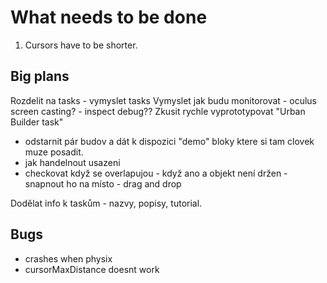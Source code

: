 # What needs to be done

1. Cursors have to be shorter.

## Big plans

Rozdelit na tasks - vymyslet tasks
Vymyslet jak budu monitorovat - oculus screen casting? - inspect debug??
Zkusit rychle vyprototypovat "Urban Builder task"

- odstarnit pár budov a dát k dispozici "demo" bloky ktere si tam clovek muze posadit.
- jak handelnout usazeni
- checkovat když se overlapujou - když ano a objekt není držen - snapnout ho na místo - drag and drop

Dodělat info k taskům - nazvy, popisy, tutorial.

## Bugs

- crashes when physix
- cursorMaxDistance doesnt work
